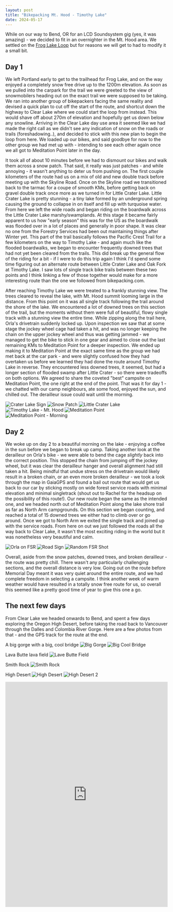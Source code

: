 ```yaml
---
layout: post
title: "Bikepacking Mt. Hood - Timothy Lake"
date: 2024-05-17
---
```


While on our way to Bend, OR for an LCD Soundsystem gig (yes, it was amazing) - we decided to fit in an overnighter in the Mt. Hood area. We settled on the [Frog Lake Loop](https://bikepacking.com/routes/frog-lake-loop/) but for reasons we will get to had to modify it a small bit.

## Day 1
We left Portland early to get to the trailhead for Frog Lake, and on the way enjoyed a completely snow free drive up to the 1200m elevation. As soon as we pulled into the carpark for the trail we were greeted to the view of snowmobilers heading out on the exact trail we were supposed to be taking. We ran into another group of bikepackers facing the same reality and devised a quick plan to cut off the start of the route, and shortcut down the highway to Clear Lake where we could start the loop from instead. This would shave off about 270m of elevation and hopefully get us down below any snowline. Arriving in the Clear Lake day use area it seemed like we had made the right call as we didn't see any indication of snow on the roads or trails (foreshadowing..), and decided to stick with this new plan to begin the loop from here. We loaded up our bikes, and said goodbye for now to the other group we had met up with - intending to see each other again once we all got to Meditation Point later in the day.

It took all of about 10 minutes before we had to dismount our bikes and walk them across a snow patch. That said, it really was just patches - and while annoying - it wasn't anything to deter us from pushing on. The first couple kilometers of the route had us on a mix of old and new double track before meeting up with the Skyline Road. Once on the Skyline road we transitioned back to the tarmac for a coupe of smooth KMs, before getting back on gravel double track once more as we turned in for Little Crater Lake. Little Crater Lake is pretty stunning - a tiny lake formed by an underground spring causing the ground to collapse in on itself and fill up with turquoise water. From here we left the wide roads and began riding on the boardwalk across the Little Crater Lake marshy/swamplands. At this stage it became fairly apparent to us how "early season" this was for the US as the boardwalk was flooded over in a lot of places and generally in poor shape. It was clear no one from the Forestry Services had been out maintaining things after Winter yet. This part of the trail basically follows the Pacific Crest Trail for a few kilometers on the way to Timothy Lake - and again much like the flooded boardwalks, we began to encounter frequently downed trees that had not yet been cleared from the trails. This did break up the general flow of the riding for a bit - if I were to do this trip again I think I'd spend some time figuring out an alternate route between Little Crater Lake and Oak Fork at Timothy Lake. I saw lots of single track bike trails between these two points and I think linking a few of those together would make for a more interesting route than the one we followed from bikepacking.com.

After reaching Timothy Lake we were treated to a frankly stunning view. The trees cleared to reveal the lake, with Mt. Hood summit looming large in the distance. From this point on it was all single track following the trail around the shore of the lake. We encountered a lot of downed trees on this section of the trail, but the moments without them were full of beautiful, flowy single track with a stunning view the entire time. While zipping along the trail here, Orla's drivetrain suddenly locked up. Upon inspection we saw that at some stage the jockey wheel cage had taken a hit, and was no longer keeping the chain on the upper jockey wheel and thus was getting jammed - we managed to get the bike to stick in one gear and aimed to close out the last remaining KMs to Meditation Point for a deeper inspection. We ended up making it to Meditation Point at the exact same time as the group we had met back at the car park - and were slightly confused how they had overtaken us before we learned they had done the route around Timothy Lake in reverse. They encountered less downed trees, it seemed, but had a longer section of flooded swamp after Little Crater - so there were tradeoffs on both options. We agreed to share the coveted "best" campsite on Meditation Point, the one right at the end of the point. That was it for day 1 - we chatted with our camp neighbours, ate some food, enjoyed the sun, and chilled out. The derailleur issue could wait until the morning.

![Crater Lake Sign](/images/hood-bikepacking/crater_lake_sign.jpg)
![Snow Patch](/images/hood-bikepacking/snow_patch.jpg)
![Little Crater Lake](/images/hood-bikepacking/crater_lake_bike.jpg)
![Timothy Lake - Mt. Hood](/images/hood-bikepacking/lake_hood.jpg)
![Meditation Point](/images/hood-bikepacking/meditation_point_one.jpg)
![Meditation Point - Morning](/images/hood-bikepacking/meditation_point_morning.jpg/)

## Day 2
We woke up on day 2 to a beautiful morning on the lake - enjoying a coffee in the sun before we began to break up camp. Taking another look at the derailleur on Orla's bike - we were able to bend the cage _slightly_ back into the correct position. This stopped the chain from jumping off the jockey wheel, but it was clear the derailleur hanger and overall alignment had still taken a hit. Being mindful that undue stress on the drivetrain would likely result in a broken chain, or an even more broken derailleur - we took a look through the map in GaiaGPS and found a bail out route that would get us back to our car by sticking mostly on wide forest service roads with minimal elevation and minimal singletrack (shout out to Rachel for the headsup on the possibility of this route!). Our new route began the same as the intended one, and we headed north out of Meditation Point along the lake shore trail as far as North Arm campgrounds. On this section we began counting, and reached a total of 15 downed trees we either had to climb over or go around. Once we got to North Arm we exited the single track and joined up with the service roads. From here on out we just followed the roads all the way back to Clear Lake, it wasn't the most exciting riding in the world but it was nonetheless very beautiful and calm.

![Orla on FSR](/images/hood-bikepacking/orla_fsr.jpg)
![Road Sign](/images/hood-bikepacking/high_rock_sign.jpg)
![Random FSR Shot](/images/hood-bikepacking/random_fsr_shot.jpg)

Overall, aside from the snow patches, downed trees, and broken derailleur - the route was pretty chill. There wasn't any particularly challenging sections, and the overall distance is very low. Going out on the route before Memorial Day meant it was very quiet around the entire route, and we had complete freedom in selecting a campsite. I think another week of warm weather would have resulted in a totally snow free route for us, so overall this seemed like a pretty good time of year to give this one a go. 

## The next few days
From Clear Lake we headed onwards to Bend, and spent a few days exploring the Oregon High Desert, before taking the road back to Vancouver through the Dalles and Colombia River Gorge. Here are a few photos from that - and the GPS track for the route at the end.

A big gorge with a big, cool bridge
![Big Gorge](/images/hood-bikepacking/big_fuckin_gorge.jpg)
![Big Cool Bridge](/images/hood-bikepacking/big_cool_bridge.jpg)

Lava Butte lava field
![Lave Butte Field](/images/hood-bikepacking/lava_field.jpg)

Smith Rock
![Smith Rock](/images/hood-bikepacking/smith_rock.jpg)

High Desert
![High Desert](/images/hood-bikepacking/high_desert.jpg)
![High Desert 2](/images/hood-bikepacking/high_desert_two.jpg)

<iframe src="https://ridewithgps.com/embeds?type=trip&id=178893043&metricUnits=true&sampleGraph=true&privacyCode=n7DS1CSu7lv9nZ5dVUC1G5zwKnh3jiDy" style="width: 1px; min-width: 100%; height: 700px; border: none;" scrolling="no"></iframe>
